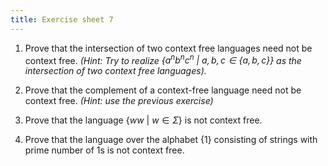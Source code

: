 ```yaml
---
title: Exercise sheet 7
---
```


1. Prove that the intersection of two context free languages need not be context free. *(Hint: Try to realize $\{a^nb^nc^n \ |\ a,b,c \in \{a,b,c\}\}$ as the intersection of two context free languages).*

2. Prove that the complement of a context-free language need not be context free. *(Hint: use the previous exercise)*

3. Prove that the language $\{ww \ |\ w \in \Sigma\}$ is not context free.

4. Prove that the language over the alphabet $\{1\}$ consisting of strings with prime number of 1s is not context free.

